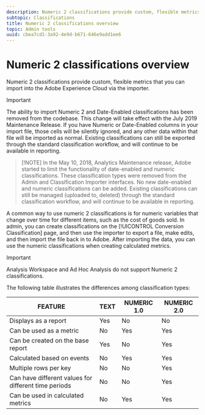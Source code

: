 ```yaml
---
description: Numeric 2 classifications provide custom, flexible metrics that you can import into the Adobe Experience Cloud via the importer.
subtopic: Classifications
title: Numeric 2 classifications overview
topic: Admin tools
uuid: cbea7cd1-3a92-4e9d-b671-646e9add1ee6
---
```


# Numeric 2 classifications overview

Numeric 2 classifications provide custom, flexible metrics that you can import into the Adobe Experience Cloud via the importer.

>[!IMPORTANT]
>
>The ability to import Numeric 2 and Date-Enabled classifications has been removed from the codebase. This change will take effect with the July 2019 Maintenance Release. If you have Numeric or Date-Enabled columns in your import file, those cells will be silently ignored, and any other data within that file will be imported as normal. Existing classifications can still be exported through the standard classification workflow, and will continue to be available in reporting.

> [!NOTE] In the May 10, 2018, Analytics Maintenance release, Adobe started to limit the functionality of date-enabled and numeric classifications. These classification types were removed from the Admin and Classification Importer interfaces. No new date-enabled and numeric classifications can be added. Existing classifications can still be managed (uploaded to, deleted) through the standard classification workflow, and will continue to be available in reporting.

A common way to use numeric 2 classifications is for numeric variables that change over time for different items, such as the cost of goods sold. In admin, you can create classifications on the [!UICONTROL Conversion Classification] page, and then use the importer to export a file, make edits, and then import the file back in to Adobe. After importing the data, you can use the numeric classifications when creating calculated metrics.

>[!IMPORTANT]
>
>Analysis Workspace and Ad Hoc Analysis do not support Numeric 2 classifications.

The following table illustrates the differences among classification types: 

|  FEATURE  | TEXT  | NUMERIC 1.0  | NUMERIC 2.0  |
|---|---|---|---|
|  Displays as a report  | Yes  | No  | No  |
|  Can be used as a metric  | No  | Yes  | Yes  |
|  Can be created on the base report  | Yes  | No  | Yes  |
|  Calculated based on events  | No  | Yes  | Yes  |
|  Multiple rows per key  | No  | No  | Yes  |
|  Can have different values for different time periods  | No  | No  | Yes  |
|  Can be used in calculated metrics  | No  | Yes  | Yes  |

